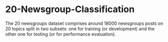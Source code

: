 # 20-Newsgroup-Classification
The 20 newsgroups dataset comprises around 18000 newsgroups posts on 20 topics split in two subsets: one for training (or development) and the other one for testing (or for performance evaluation). 
